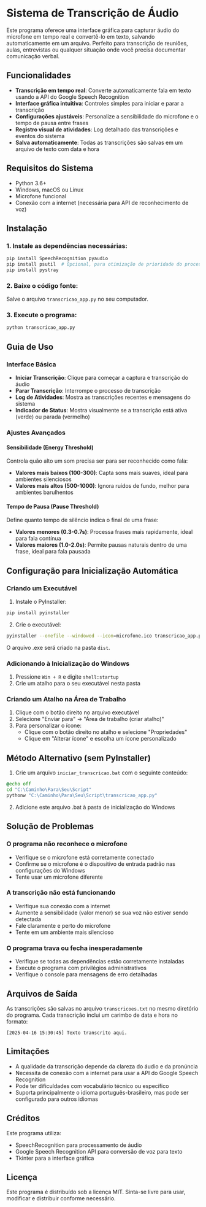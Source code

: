 # Sistema de Transcrição de Áudio

Este programa oferece uma interface gráfica para capturar áudio do microfone em tempo real e convertê-lo em texto, salvando automaticamente em um arquivo. Perfeito para transcrição de reuniões, aulas, entrevistas ou qualquer situação onde você precisa documentar comunicação verbal.

## Funcionalidades

- **Transcrição em tempo real**: Converte automaticamente fala em texto usando a API do Google Speech Recognition
- **Interface gráfica intuitiva**: Controles simples para iniciar e parar a transcrição
- **Configurações ajustáveis**: Personalize a sensibilidade do microfone e o tempo de pausa entre frases
- **Registro visual de atividades**: Log detalhado das transcrições e eventos do sistema
- **Salva automaticamente**: Todas as transcrições são salvas em um arquivo de texto com data e hora

## Requisitos do Sistema

- Python 3.6+
- Windows, macOS ou Linux
- Microfone funcional
- Conexão com a internet (necessária para API de reconhecimento de voz)

## Instalação

### 1. Instale as dependências necessárias:

```bash
pip install SpeechRecognition pyaudio
pip install psutil  # Opcional, para otimização de prioridade do processo
pip install pystray
```

### 2. Baixe o código fonte:

Salve o arquivo `transcricao_app.py` no seu computador.

### 3. Execute o programa:

```bash
python transcricao_app.py
```

## Guia de Uso

### Interface Básica

- **Iniciar Transcrição**: Clique para começar a captura e transcrição do áudio
- **Parar Transcrição**: Interrompe o processo de transcrição
- **Log de Atividades**: Mostra as transcrições recentes e mensagens do sistema
- **Indicador de Status**: Mostra visualmente se a transcrição está ativa (verde) ou parada (vermelho)

### Ajustes Avançados

#### Sensibilidade (Energy Threshold)

Controla quão alto um som precisa ser para ser reconhecido como fala:

- **Valores mais baixos (100-300)**: Capta sons mais suaves, ideal para ambientes silenciosos
- **Valores mais altos (500-1000)**: Ignora ruídos de fundo, melhor para ambientes barulhentos

#### Tempo de Pausa (Pause Threshold)

Define quanto tempo de silêncio indica o final de uma frase:

- **Valores menores (0.3-0.7s)**: Processa frases mais rapidamente, ideal para fala contínua
- **Valores maiores (1.0-2.0s)**: Permite pausas naturais dentro de uma frase, ideal para fala pausada

## Configuração para Inicialização Automática

### Criando um Executável

1. Instale o PyInstaller:

```bash
pip install pyinstaller
```

2. Crie o executável:

```bash
pyinstaller --onefile --windowed --icon=microfone.ico transcricao_app.py
```

O arquivo .exe será criado na pasta `dist`.

### Adicionando à Inicialização do Windows

1. Pressione `Win + R` e digite `shell:startup`
2. Crie um atalho para o seu executável nesta pasta

### Criando um Atalho na Área de Trabalho

1. Clique com o botão direito no arquivo executável
2. Selecione "Enviar para" → "Área de trabalho (criar atalho)"
3. Para personalizar o ícone:
   - Clique com o botão direito no atalho e selecione "Propriedades"
   - Clique em "Alterar ícone" e escolha um ícone personalizado

## Método Alternativo (sem PyInstaller)

1. Crie um arquivo `iniciar_transcricao.bat` com o seguinte conteúdo:

```bat
@echo off
cd "C:\Caminho\Para\Seu\Script"
pythonw "C:\Caminho\Para\Seu\Script\transcricao_app.py"
```

2. Adicione este arquivo .bat à pasta de inicialização do Windows

## Solução de Problemas

### O programa não reconhece o microfone

- Verifique se o microfone está corretamente conectado
- Confirme se o microfone é o dispositivo de entrada padrão nas configurações do Windows
- Tente usar um microfone diferente

### A transcrição não está funcionando

- Verifique sua conexão com a internet
- Aumente a sensibilidade (valor menor) se sua voz não estiver sendo detectada
- Fale claramente e perto do microfone
- Tente em um ambiente mais silencioso

### O programa trava ou fecha inesperadamente

- Verifique se todas as dependências estão corretamente instaladas
- Execute o programa com privilégios administrativos
- Verifique o console para mensagens de erro detalhadas

## Arquivos de Saída

As transcrições são salvas no arquivo `transcricoes.txt` no mesmo diretório do programa. Cada transcrição inclui um carimbo de data e hora no formato:

```
[2025-04-16 15:30:45] Texto transcrito aqui.
```

## Limitações

- A qualidade da transcrição depende da clareza do áudio e da pronúncia
- Necessita de conexão com a internet para usar a API do Google Speech Recognition
- Pode ter dificuldades com vocabulário técnico ou específico
- Suporta principalmente o idioma português-brasileiro, mas pode ser configurado para outros idiomas

## Créditos

Este programa utiliza:

- SpeechRecognition para processamento de áudio
- Google Speech Recognition API para conversão de voz para texto
- Tkinter para a interface gráfica

## Licença

Este programa é distribuído sob a licença MIT. Sinta-se livre para usar, modificar e distribuir conforme necessário.
